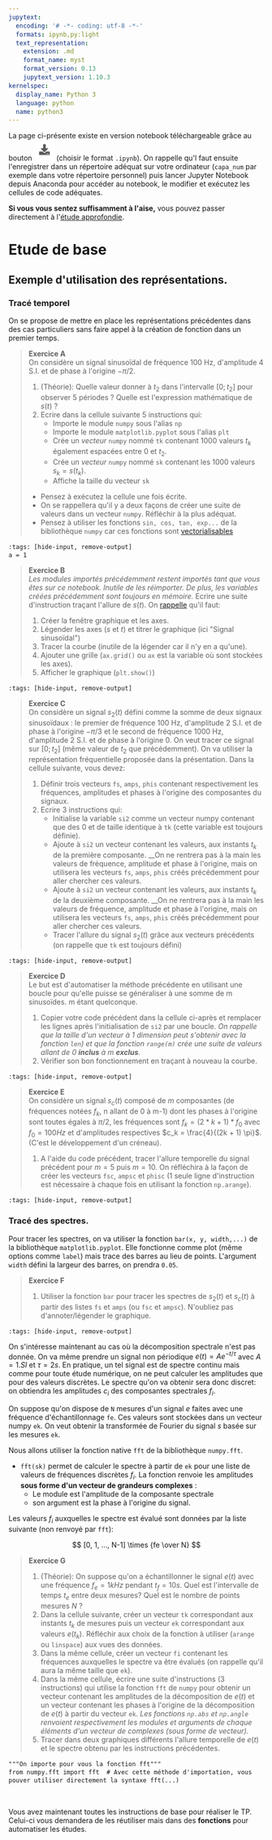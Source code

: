 ```yaml
---
jupytext:
  encoding: '# -*- coding: utf-8 -*-'
  formats: ipynb,py:light
  text_representation:
    extension: .md
    format_name: myst
    format_version: 0.13
    jupytext_version: 1.10.3
kernelspec:
  display_name: Python 3
  language: python
  name: python3
---
```

La page ci-présente existe en version notebook téléchargeable grâce au bouton ![Bouton](./images/bouton_tl.png) (choisir le format `.ipynb`). On rappelle qu'l faut ensuite l'enregistrer dans un répertoire adéquat sur votre ordinateur (`capa_num` par exemple dans votre répertoire personnel) puis lancer Jupyter Notebook depuis Anaconda pour accéder au notebook, le modifier et exécutez les cellules de code adéquates.

__Si vous vous sentez suffisamment à l'aise,__ vous pouvez passer directement à l'[étude approfondie](signal_fourier_complet).

# Etude de base

## Exemple d'utilisation des représentations.
### Tracé temporel

On se propose de mettre en place les représentations précédentes dans des cas particuliers sans faire appel à la création de fonction dans un premier temps.

> __Exercice A__  
> On considère un signal sinusoïdal de fréquence 100 Hz, d'amplitude 4 S.I. et de phase à l'origine $-\pi/2$.
> 1. (Théorie): Quelle valeur donner à $t_2$ dans l'intervalle $[0;t_2]$ pour observer 5 périodes ? Quelle est l'expression mathématique de $s(t)$ ?
> 2. Ecrire dans la cellule suivante 5 instructions qui:
>     * Importe le module `numpy` sous l'alias `np`
>     * Importe le module `matplotlib.pyplot` sous l'alias `plt`
>     * Crée un _vecteur_ `numpy` nommé `tk` contenant 1000 valeurs $t_k$ également espacées entre 0 et $t_2$.
>     * Crée un _vecteur_ `numpy` nommé `sk` contenant les 1000 valeurs $s_k = s(t_k)$.
>     * Affiche la taille du vecteur `sk`
> * Pensez à exécutez la cellule une fois écrite.
> * On se rappellera qu'il y a deux façons de créer une suite de valeurs dans un vecteur `numpy`. Réfléchir à la plus adéquat.
> * Pensez à utiliser les fonctions `sin, cos, tan, exp...` de la bibliothèque `numpy` car ces fonctions sont [vectorialisables](https://pcsi3physiquestan.github.io/intro_python/notebook/np_vecteurs.html#fonctions-mathematiques-usuelles)

```{code-cell}
:tags: [hide-input, remove-output]
a = 1
```

> __Exercice B__  
> _Les modules importés précédemment restent importés tant que vous êtes sur ce notebook. Inutile de les réimporter. De plus, les variables créées précédemment sont toujours en mémoire._
> Ecrire une suite d'instruction traçant l'allure de $s(t)$. On [rappelle](https://pcsi3physiquestan.github.io/intro_python/notebook/plt_presentation.html#un-exemple-basique) qu'il faut:
> 1. Créer la fenêtre graphique et les axes.
> 2. Légender les axes ($s$ et $t$) et titrer le graphique (ici "Signal sinusoïdal")
> 3. Tracer la courbe (inutile de la légender car il n'y en a qu'une).
> 4. Ajouter une grille (`ax.grid()` ou `ax` est la variable où sont stockées les axes).
> 5. Afficher le graphique (`plt.show()`)

```{code-cell}
:tags: [hide-input, remove-output]

```

> __Exercice C__  
> On considère un signal $s_2 (t)$ défini comme la somme de deux signaux sinusoïdaux : le premier de fréquence 100 Hz, d'amplitude 2 S.I. et de phase à l'origine $-\pi/3$ et le second de fréquence 1000 Hz, d'amplitude 2 S.I. et de phase à l'origine $0$. On veut tracer ce signal sur $[0;t_2]$ (même valeur de $t_2$ que précédemment). On va utiliser la représentation fréquentielle proposée dans la présentation. Dans la cellule suivante, vous devez:
> 1. Définir trois vecteurs `fs`, `amps`, `phis` contenant respectivement les fréquences, amplitudes et phases à l'origine des composantes du signaux.
> 2. Ecrire 3 instructions qui:
>     * Initialise la variable `si2` comme un vecteur numpy contenant que des 0 et de taille identique à `tk` (cette variable est toujours définie).
>     * Ajoute à `si2` un vecteur contenant les valeurs, aux instants $t_k$ de la première composante. __On ne rentrera pas à la main les valeurs de fréquence, amplitude et phase à l'origine, mais on utilisera les vecteurs `fs`, `amps`, `phis` créés précédemment pour aller chercher ces valeurs.
>     * Ajoute à `si2` un vecteur contenant les valeurs, aux instants $t_k$ de la deuxième composante. __On ne rentrera pas à la main les valeurs de fréquence, amplitude et phase à l'origine, mais on utilisera les vecteurs `fs`, `amps`, `phis` créés précédemment pour aller chercher ces valeurs.
>     * Tracer l'allure du signal $s_2 (t)$ grâce aux vecteurs précédents (on rappelle que `tk` est toujours défini)

```{code-cell}
:tags: [hide-input, remove-output]

```

> __Exercice D__  
> Le but est d'automatiser la méthode précédente en utilisant une boucle pour qu'elle puisse se généraliser à une somme de m sinusoïdes. m étant quelconque.
> 1. Copier votre code précédent dans la cellule ci-après et remplacer les lignes après l'initialisation de `si2` par une boucle. _On rappelle que la taille d'un vecteur à 1 dimension peut s'obtenir avec la fonction `len`) et que la fonction `range(m)` crée une suite de valeurs allant de 0 __inclus__ à m __exclus__._
> 2. Vérifier son bon fonctionnement en traçant à nouveau la courbe.


```{code-cell}
:tags: [hide-input, remove-output]

```

> __Exercice E__  
> On considère un signal $s_c (t)$ composé de $m$ composantes (de fréquences notées $f_k$, n allant de 0 à m-1) dont les phases à l'origine sont toutes égales à $\pi / 2$, les fréquences sont $f_k = (2 * k + 1) * f_0$ avec $f_0 = 100 Hz$ et d'amplitudes respectives $c_k = \frac{4}{(2k + 1) \pi}$. (C'est le développement d'un créneau).
> 1. A l'aide du code précédent, tracer l'allure temporelle du signal précédent pour $m = 5$ puis $m=10$. On réfléchira à la façon de créer les vecteurs `fsc`, `ampsc` et `phisc` (1 seule ligne d'instruction est nécessaire à chaque fois en utilisant la fonction `np.arange`).


```{code-cell}
:tags: [hide-input, remove-output]

```

### Tracé des spectres.
Pour tracer les spectres, on va utiliser la fonction `bar(x, y, width,...)` de la bibliothèque `matplotlib.pyplot`. Elle fonctionne comme plot (même options comme `label`) mais trace des barres au lieu de points. L'argument `width` défini la largeur des barres, on prendra `0.05`.
> __Exercice F__  
> 1. Utiliser la fonction `bar` pour tracer les spectres de $s_2(t)$ et $s_c(t)$ à partir des listes `fs` et `amps` (ou `fsc` et `ampsc`). N'oubliez pas d'annoter/légender le graphique.

```{code-cell}
:tags: [hide-input, remove-output]

```

On s'intéresse maintenant au cas où la décomposition spectrale n'est pas donnée. On va même prendre un signal non périodique $e(t) = A e^{-t/\tau}$ avec $A = 1.SI$ et $\tau = 2 s$. En pratique, un tel signal est de spectre continu mais comme pour toute étude numérique, on ne peut calculer les amplitudes que pour des valeurs discrètes. Le spectre qu'on va obtenir sera donc discret: on obtiendra les amplitudes $c_i$ des composantes spectrales $f_i$.

On suppose qu'on dispose de `N` mesures d'un signal $e$ faites avec une fréquence d'échantillonnage `fe`. Ces valeurs sont stockées dans un vecteur numpy `ek`. On veut obtenir la transformée de Fourier du signal $s$ basée sur les mesures `ek`.

Nous allons utiliser la fonction native `fft` de la bibliothèque `numpy.fft`.
* `fft(sk)` permet de calculer le spectre à partir de `ek` pour une liste de valeurs de fréquences discrètes $f_i$. La fonction renvoie les amplitudes __sous forme d'un vecteur de grandeurs complexes__ :
    * Le module est l'amplitude de la composante spectrale
    * son argument est la phase à l'origine du signal.

Les valeurs $f_i$ auxquelles le spectre est évalué sont données par la liste suivante (non renvoyé par `fft`):

$$
[0, 1, ..., N-1] \times {fe \over N}
$$

> __Exercice G__  
> 1. (Théorie): On suppose qu'on a échantillonner le signal $e(t)$ avec une fréquence $f_e = 1 kHz$ pendant $t_f = 10 s$. Quel est l'intervalle de temps $t_e$ entre deux mesures? Quel est le nombre de points mesures $N$ ?
> 2. Dans la cellule suivante, créer un vecteur `tk` correspondant aux instants $t_k$ de mesures puis un vecteur `ek` correspondant aux valeurs $e(t_k)$. Réfléchir aux choix de la fonction à utiliser (`arange` ou `linspace`) aux vues des données.
> 3. Dans la même cellule, créer un vecteur `fi` contenant les fréquences auxquelles le spectre va être évalués (on rappelle qu'il aura la même taille que `ek`).
> 4. Dans la même cellule, écrire une suite d'instructions (3 instructions) qui utilise la fonction `fft` de `numpy` pour obtenir un vecteur contenant les amplitudes de la décomposition de $e(t)$ et un vecteur contenant les phases à l'origine de la décomposition de $e(t)$ à partir du vecteur `ek`. _Les fonctions `np.abs` et `np.angle` renvoient respectivement les modules et arguments de chaque éléments d'un vecteur de complexes (sous forme de vecteur)._
> 5. Tracer dans deux graphiques différents l'allure temporelle de $e(t)$ et le spectre obtenu par les instructions précédentes.


```{code-cell} ipython3
"""On importe pour vous la fonction fft"""
from numpy.fft import fft  # Avec cette méthode d'importation, vous pouver utiliser directement la syntaxe fft(...)



```

Vous avez maintenant toutes les instructions de base pour réaliser le TP. Celui-ci vous demandera de les réutiliser mais dans des __fonctions__ pour automatiser les études.